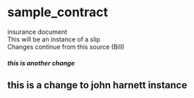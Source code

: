 # sample_contract
insurance document  
This will be an instance of a slip  
Changes continue from this source (Bill)  
##### this is another change  

## this is a change to john harnett instance
